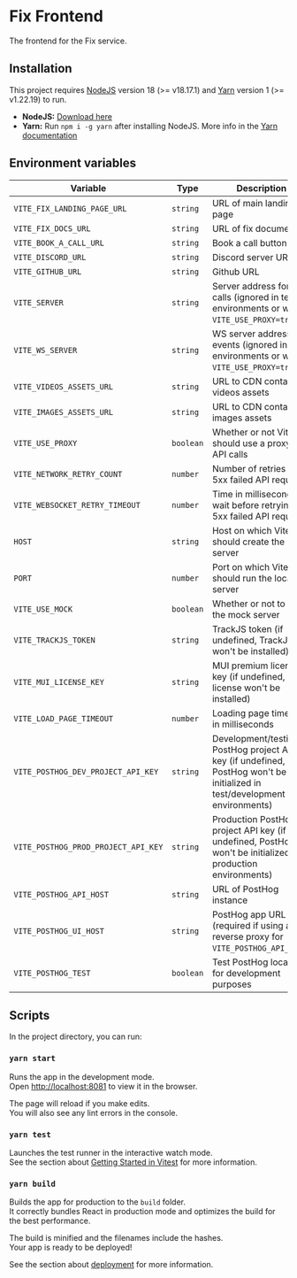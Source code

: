 # Fix Frontend

The frontend for the Fix service.

## Installation

This project requires [NodeJS](https://nodejs.org) version 18 (>= v18.17.1) and [Yarn](https://yarnpkg.com) version 1 (>= v1.22.19) to run.

- **NodeJS:** [Download here](https://nodejs.org/dist/v18.17.1)
- **Yarn:** Run `npm i -g yarn` after installing NodeJS. More info in the [Yarn documentation](https://classic.yarnpkg.com/en/docs/getting-started)

## Environment variables

| Variable                            | Type      | Description                                                                                                               | Default value                           |
| ----------------------------------- | --------- | ------------------------------------------------------------------------------------------------------------------------- | --------------------------------------- |
| `VITE_FIX_LANDING_PAGE_URL`         | `string`  | URL of main landing page                                                                                                  | `location.origin`                       |
| `VITE_FIX_DOCS_URL`                 | `string`  | URL of fix document                                                                                                       | `location.origin`                       |
| `VITE_BOOK_A_CALL_URL`              | `string`  | Book a call button URL                                                                                                    | `#`                                     |
| `VITE_DISCORD_URL`                  | `string`  | Discord server URL                                                                                                        | `#`                                     |
| `VITE_GITHUB_URL`                   | `string`  | Github URL                                                                                                                | `#`                                     |
| `VITE_SERVER`                       | `string`  | Server address for API calls (ignored in test environments or when `VITE_USE_PROXY=true`)                                 | `location.origin`                       |
| `VITE_WS_SERVER`                    | `string`  | WS server address for events (ignored in test environments or when `VITE_USE_PROXY=true`)                                 | `location.origin.replace('http', 'ws')` |
| `VITE_VIDEOS_ASSETS_URL`            | `string`  | URL to CDN containing videos assets                                                                                       | `location.origin`                       |
| `VITE_IMAGES_ASSETS_URL`            | `string`  | URL to CDN containing images assets                                                                                       | `location.origin`                       |
| `VITE_USE_PROXY`                    | `boolean` | Whether or not Vite should use a proxy for API calls                                                                      | `false`                                 |
| `VITE_NETWORK_RETRY_COUNT`          | `number`  | Number of retries for 5xx failed API requests                                                                             | `5`                                     |
| `VITE_WEBSOCKET_RETRY_TIMEOUT`      | `number`  | Time in milliseconds to wait before retrying 5xx failed API requests                                                      | `5000`                                  |
| `HOST`                              | `string`  | Host on which Vite should create the server                                                                               | `localhost`                             |
| `PORT`                              | `number`  | Port on which Vite should run the local server                                                                            | `5173`                                  |
| `VITE_USE_MOCK`                     | `boolean` | Whether or not to use the mock server                                                                                     | `false`                                 |
| `VITE_TRACKJS_TOKEN`                | `string`  | TrackJS token (if undefined, TrackJS won't be installed)                                                                  | `undefined`                             |
| `VITE_MUI_LICENSE_KEY`              | `string`  | MUI premium license key (if undefined, MUI license won't be installed)                                                    | `undefined`                             |
| `VITE_LOAD_PAGE_TIMEOUT`            | `number`  | Loading page timeout in milliseconds                                                                                      | `30000`                                 |
| `VITE_POSTHOG_DEV_PROJECT_API_KEY`  | `string`  | Development/testing PostHog project API key (if undefined, PostHog won't be initialized in test/development environments) | `undefined`                             |
| `VITE_POSTHOG_PROD_PROJECT_API_KEY` | `string`  | Production PostHog project API key (if undefined, PostHog won't be initialized in production environments)                | `undefined`                             |
| `VITE_POSTHOG_API_HOST`             | `string`  | URL of PostHog instance                                                                                                   | `https://eu.posthog.com`                |
| `VITE_POSTHOG_UI_HOST`              | `string`  | PostHog app URL (required if using a reverse proxy for `VITE_POSTHOG_API_HOST`)                                           | `undefined`                             |
| `VITE_POSTHOG_TEST`                 | `boolean` | Test PostHog locally for development purposes                                                                             | `false`                                 |

## Scripts

In the project directory, you can run:

### `yarn start`

Runs the app in the development mode.\
Open [http://localhost:8081](http://localhost:8081) to view it in the browser.

The page will reload if you make edits.\
You will also see any lint errors in the console.

### `yarn test`

Launches the test runner in the interactive watch mode.\
See the section about [Getting Started in Vitest](https://vitest.dev/guide/) for more information.

### `yarn build`

Builds the app for production to the `build` folder.\
It correctly bundles React in production mode and optimizes the build for the best performance.

The build is minified and the filenames include the hashes.\
Your app is ready to be deployed!

See the section about [deployment](https://vitejs.dev/guide/cli.html#build) for more information.
